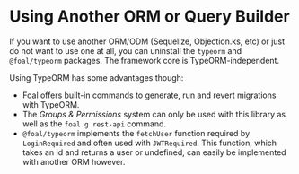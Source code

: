 # Using Another ORM or Query Builder

If you want to use another ORM/ODM (Sequelize, Objection.ks, etc) or just do not want to use one at all, you can uninstall the `typeorm` and `@foal/typeorm` packages. The framework core is TypeORM-independent.

Using TypeORM has some advantages though:
- Foal offers built-in commands to generate, run and revert migrations with TypeORM.
- The *Groups & Permissions* system can only be used with this library as well as the `foal g rest-api` command.
- `@foal/typeorm` implements the `fetchUser` function required by `LoginRequired` and often used with `JWTRequired`. This function, which takes an id and returns a user or undefined, can easily be implemented with another ORM however.